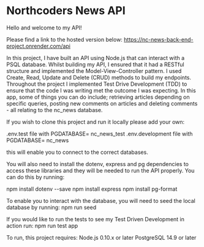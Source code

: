 # Northcoders News API

Hello and welcome to my API!

Please find a link to the hosted version below:
https://nc-news-back-end-project.onrender.com/api

In this project, I have built an API using Node.js that can interact with a PSQL database. Whilst building my API, I ensured that it had a RESTful structure and implemented the Model-View-Controller pattern. I used Create, Read, Update and Delete (CRUD) methods to build my endpoints.
Throughout the project I implemented Test Drive Development (TDD) to ensure that the code I was writing met the outcome I was expecting. In this app, some of things you can do include; retrieving articles depending on specific queries, posting new comments on articles and deleting comments - all relating to the nc_news database.

If you wish to clone this project and run it locally please add your own:

.env.test file with PGDATABASE= nc_news_test
.env.development file with PGDATABASE= nc_news

this will enable you to connect to the correct databases.

You will also need to install the dotenv, express and pg dependencies to access these libraries and they will be needed to run the API properly. You can do this by running:

npm install dotenv --save 
npm install express
npm install pg-format

To enable you to interact with the database, you will need to seed the local database by running:
npm run seed

If you would like to run the tests to see my Test Driven Development in action run:
npm run test app

To run, this project requires:
Node.js 0.10.x or later 
PostgreSQL 14.9 or later







